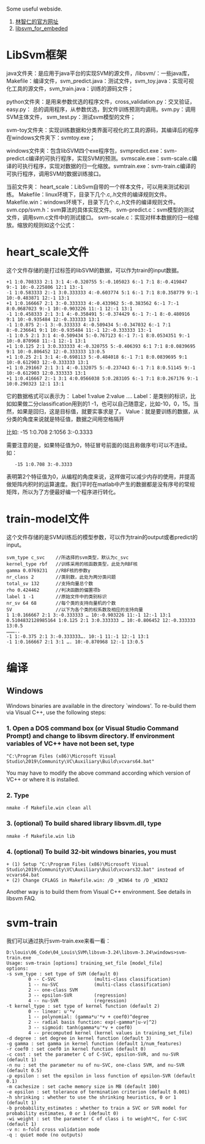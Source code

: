 Some useful webside.

1. [林智仁的官方网址](https://www.csie.ntu.edu.tw/~cjlin/libsvm/)
2. [libsvm_for_embeded](https://github.com/zhongcheng0519/libsvm_for_embeded) 

# LibSvm框架
java文件夹：是应用于java平台的实现SVM的源文件，/libsvm/：一些java库，Makefile：编译文件，svm_predict.java：测试文件，svm_toy.java：实现可视化工具的源文件，svm_train.java：训练的源码文件；

python文件夹：是用来参数优选的程序文件，cross_validation.py：交叉验证，easy.py： 总的调用程序，从参数优选，到文件训练预测均调用。svm.py：调用SVM主体文件， svm_test.py：测试svm模型的文件；

svm-toy文件夹：实现训练数据和分类界面可视化的工具的源码，其编译后的程序在windows文件夹下：svmtoy.exe；

windows文件夹：包含libSVM四个exe程序包，svmpredict.exe：svm-predict.c编译的可执行程序，实现SVM的预测。svmscale.exe：svm-scale.c编译的可执行程序，实现对数据的归一化缩放。svmtrain.exe：svm-train.c编译的可执行程序，调用SVM的数据训练接口。

当前文件夹： 
heart_scale：LibSvm自带的一个样本文件，可以用来测试和训练。 
Makefile：linux环境下，目录下几个.c,.h文件的编译规则文件。 
Makefile.win：windows环境下，目录下几个.c,.h文件的编译规则文件。 
svm.cpp/svm.h：svm算法的具体实现文件。 
svm-predict.c：svm模型的测试文件，调用svm.c文件中的测试接口。 
svm-scale.c：实现对样本数据的归一经缩放。缩放的规则如这个公式： 

# heart_scale文件

这个文件存储的是打过标签的libSVM的数据，可以作为train的input数据。

```
+1 1:0.708333 2:1 3:1 4:-0.320755 5:-0.105023 6:-1 7:1 8:-0.419847 9:-1 10:-0.225806 12:1 13:-1 
-1 1:0.583333 2:-1 3:0.333333 4:-0.603774 5:1 6:-1 7:1 8:0.358779 9:-1 10:-0.483871 12:-1 13:1 
+1 1:0.166667 2:1 3:-0.333333 4:-0.433962 5:-0.383562 6:-1 7:-1 8:0.0687023 9:-1 10:-0.903226 11:-1 12:-1 13:1 
-1 1:0.458333 2:1 3:1 4:-0.358491 5:-0.374429 6:-1 7:-1 8:-0.480916 9:1 10:-0.935484 12:-0.333333 13:1 
-1 1:0.875 2:-1 3:-0.333333 4:-0.509434 5:-0.347032 6:-1 7:1 8:-0.236641 9:1 10:-0.935484 11:-1 12:-0.333333 13:-1 
-1 1:0.5 2:1 3:1 4:-0.509434 5:-0.767123 6:-1 7:-1 8:0.0534351 9:-1 10:-0.870968 11:-1 12:-1 13:1 
+1 1:0.125 2:1 3:0.333333 4:-0.320755 5:-0.406393 6:1 7:1 8:0.0839695 9:1 10:-0.806452 12:-0.333333 13:0.5 
+1 1:0.25 2:1 3:1 4:-0.698113 5:-0.484018 6:-1 7:1 8:0.0839695 9:1 10:-0.612903 12:-0.333333 13:1 
+1 1:0.291667 2:1 3:1 4:-0.132075 5:-0.237443 6:-1 7:1 8:0.51145 9:-1 10:-0.612903 12:0.333333 13:1 
+1 1:0.416667 2:-1 3:1 4:0.0566038 5:0.283105 6:-1 7:1 8:0.267176 9:-1 10:0.290323 12:1 13:1 
```
它的数据格式可以表示为：
Label 1:value 2:value ….
Label：是类别的标识，比如如果做二分classification用到的1 -1，也可以自己随意定，比如-10，0，15。当然，如果是回归，这是目标值，就要实事求是了。 
Value：就是要训练的数据，从分类的角度来说就是特征值，数据之间用空格隔开  

比如: -15 1:0.708 2:1056 3:-0.3333

需要注意的是，如果特征值为0，特征冒号前面的(姑且称做序号)可以不连续。如：

       -15 1:0.708 3:-0.3333

表明第2个特征值为0，从编程的角度来说，这样做可以减少内存的使用，并提高做矩阵内积时的运算速度。我们平时在matlab中产生的数据都是没有序号的常规矩阵，所以为了方便最好编一个程序进行转化。


# train-model文件

这个文件存储的是SVM训练后的模型参数，可以作为train的output或者predict的input。

```
svm_type c_svc    //所选择的svm类型，默认为c_svc
kernel_type rbf   //训练采用的核函数类型，此处为RBF核
gamma 0.0769231   //RBF核的参数γ
nr_class 2        //类别数，此处为两分类问题
total_sv 132      //支持向量总个数
rho 0.424462      //判决函数的偏置项b
label 1 -1        //原始文件中的类别标识
nr_sv 64 68       //每个类的支持向量机的个数
SV                //以下为各个类的权系数及相应的支持向量
1 1:0.166667 2:1 3:-0.333333 … 10:-0.903226 11:-1 12:-1 13:1
0.5104832128985164 1:0.125 2:1 3:0.333333 … 10:-0.806452 12:-0.333333 13:0.5
………..
-1 1:-0.375 2:1 3:-0.333333…. 10:-1 11:-1 12:-1 13:1
-1 1:0.166667 2:1 3:1 …. 10:-0.870968 12:-1 13:0.5
```


# 编译
## Windows

Windows binaries are available in the directory `windows'. To re-build them via Visual C++, use the following steps:

### 1. Open a DOS command box (or Visual Studio Command Prompt) and change to libsvm directory. If environment variables of VC++ have not been set, type
```
"C:\Program Files (x86)\Microsoft Visual Studio\2019\Community\VC\Auxiliary\Build\vcvars64.bat"
```
You may have to modify the above command according which version of
VC++ or where it is installed.

### 2. Type
```
nmake -f Makefile.win clean all
```
### 3. (optional) To build shared library libsvm.dll, type
```
nmake -f Makefile.win lib
```
### 4. (optional) To build 32-bit windows binaries, you must
	+ (1) Setup "C:\Program Files (x86)\Microsoft Visual Studio\2019\Community\VC\Auxiliary\Build\vcvars32.bat" instead of vcvars64.bat
	+ (2) Change CFLAGS in Makefile.win: /D _WIN64 to /D _WIN32

Another way is to build them from Visual C++ environment. See details in libsvm FAQ.



# svm-train

我们可以通过执行svm-train.exe来看一看：
```
D:\louis\06_Code\04_Louis\SVM\libsvm-3.24\libsvm-3.24\windows>svm-train.exe
Usage: svm-train [options] training_set_file [model_file]
options:
-s svm_type : set type of SVM (default 0)
        0 -- C-SVC              (multi-class classification)
        1 -- nu-SVC             (multi-class classification)
        2 -- one-class SVM
        3 -- epsilon-SVR        (regression)
        4 -- nu-SVR             (regression)
-t kernel_type : set type of kernel function (default 2)
        0 -- linear: u'*v
        1 -- polynomial: (gamma*u'*v + coef0)^degree
        2 -- radial basis function: exp(-gamma*|u-v|^2)
        3 -- sigmoid: tanh(gamma*u'*v + coef0)
        4 -- precomputed kernel (kernel values in training_set_file)
-d degree : set degree in kernel function (default 3)
-g gamma : set gamma in kernel function (default 1/num_features)
-r coef0 : set coef0 in kernel function (default 0)
-c cost : set the parameter C of C-SVC, epsilon-SVR, and nu-SVR (default 1)
-n nu : set the parameter nu of nu-SVC, one-class SVM, and nu-SVR (default 0.5)
-p epsilon : set the epsilon in loss function of epsilon-SVR (default 0.1)
-m cachesize : set cache memory size in MB (default 100)
-e epsilon : set tolerance of termination criterion (default 0.001)
-h shrinking : whether to use the shrinking heuristics, 0 or 1 (default 1)
-b probability_estimates : whether to train a SVC or SVR model for probability estimates, 0 or 1 (default 0)
-wi weight : set the parameter C of class i to weight*C, for C-SVC (default 1)
-v n: n-fold cross validation mode
-q : quiet mode (no outputs)
```
